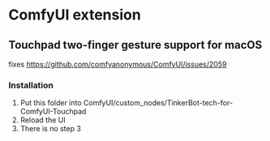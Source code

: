 # ComfyUI extension

## Touchpad two-finger gesture support for macOS

fixes https://github.com/comfyanonymous/ComfyUI/issues/2059

### Installation

1. Put this folder into ComfyUI/custom_nodes/TinkerBot-tech-for-ComfyUI-Touchpad
2. Reload the UI
3. There is no step 3
